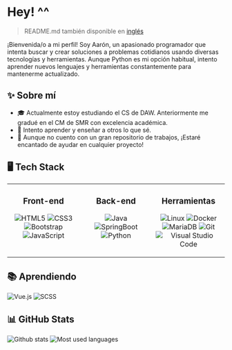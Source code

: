 # Hey! ^^

> README.md también disponible en [inglés](README.md)

¡Bienvenida/o a mi perfil! Soy Aarón, un apasionado programador que intenta buscar y crear soluciones a problemas cotidianos usando diversas tecnologías y herramientas. Aunque Python es mi opción habitual, intento aprender nuevos lenguajes y herramientas constantemente para mantenerme actualizado.

## ✨ Sobre mí

- 🎓 Actualmente estoy estudiando el CS de DAW. Anteriormente me gradué en el CM de SMR con excelencia académica.
- 🌱 Intento aprender y enseñar a otros lo que sé.
- 💼 Aunque no cuento con un gran repositorio de trabajos, ¡Estaré encantado de ayudar en cualquier proyecto!

## 🖥️ Tech Stack

<table>
<tr>
<td valign="top" width="33%">

<div align="center">

### Front-end

![HTML5](https://img.shields.io/badge/html-%23E34F26.svg?style=for-the-badge&logo=html5&logoColor=white)
![CSS3](https://img.shields.io/badge/css-%231572B6.svg?style=for-the-badge&logo=css3&logoColor=white)
![Bootstrap](https://img.shields.io/badge/bootstrap-%237952B3.svg?style=for-the-badge&logo=bootstrap&logoColor=white)
![JavaScript](https://img.shields.io/badge/javascript-%23323330.svg?style=for-the-badge&logo=javascript&logoColor=%23F7DF1E)
</div>

</td>
<td valign="top" width="33%">

<div align="center">

### Back-end

![Java](https://img.shields.io/badge/java-%23F89917.svg?style=for-the-badge&logo=openjdk&logoColor=%23323330)
![SpringBoot](https://img.shields.io/badge/SpringBoot-%236CB33E.svg?style=for-the-badge&logo=springboot&logoColor=white)
![Python](https://img.shields.io/badge/python-%233776AB?style=for-the-badge&logo=python&logoColor=white)
</div>

</td>
<td valign="top" width="33%">

<div align="center">

### Herramientas

![Linux](https://img.shields.io/badge/Linux-%230094FF.svg?style=for-the-badge&logo=linux&logoColor=white)
![Docker](https://img.shields.io/badge/docker-%231D63ED.svg?style=for-the-badge&logo=docker&logoColor=white)
![MariaDB](https://img.shields.io/badge/MariaDB-%23003545?style=for-the-badge&logo=mariadb&logoColor=white)
![Git](https://img.shields.io/badge/git-%23F05033.svg?style=for-the-badge&logo=git&logoColor=white)
![Visual Studio Code](https://img.shields.io/badge/Visual_Studio_Code-%230098FF.svg?style=for-the-badge&logo=vscode&logoColor=white)
</div>

</td>
</tr>
</table>

## 📚 Aprendiendo

![Vue.js](https://img.shields.io/badge/vuejs-%2335495e.svg?style=for-the-badge&logo=vuedotjs&logoColor=%234FC08D)
![SCSS](https://img.shields.io/badge/SCSS-%23CF649A.svg?style=for-the-badge&logo=sass&logoColor=white)

## 📊 GitHub Stats

![Github stats](https://github-readme-stats.vercel.app/api?username=rexwithluv&theme=dark&hide_border=true&include_all_commits=true&count_private=false)
![Most used languages](https://github-readme-stats.vercel.app/api/top-langs/?username=rexwithluv&theme=dark&hide_border=true&include_all_commits=true&count_private=false&layout=compact)
